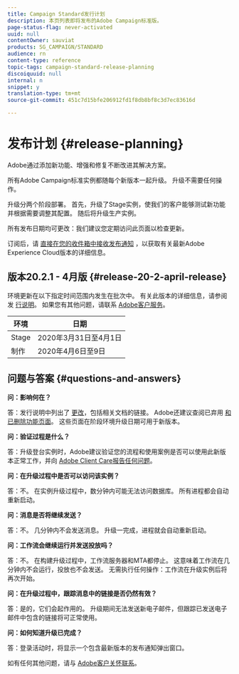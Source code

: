 ```yaml
---
title: Campaign Standard发行计划
description: 本页列表即将发布的Adobe Campaign标准版。
page-status-flag: never-activated
uuid: null
contentOwner: sauviat
products: SG_CAMPAIGN/STANDARD
audience: rn
content-type: reference
topic-tags: campaign-standard-release-planning
discoiquuid: null
internal: n
snippet: y
translation-type: tm+mt
source-git-commit: 451c7d15bfe206912fd1f8db8bf8c3d7ec83616d

---
```



# 发布计划 {#release-planning}

Adobe通过添加新功能、增强和修复不断改进其解决方案。

所有Adobe Campaign标准实例都随每个新版本一起升级。 升级不需要任何操作。

升级分两个阶段部署。 首先，升级了Stage实例，使我们的客户能够测试新功能并根据需要调整其配置。 随后将升级生产实例。

所有发布日期均可更改：我们建议您定期访问此页面以检查更新。

订阅后，请 [直接在您的收件箱中接收发布通知](http://amc-mkt-prod1-t.adobe-campaign.com/lp/LP25?service=%40rZ5cqp2DgNzrgz0alKPInakNbPSTeJYozZYnS7Wbs802u4GlISkHZX4omtK00nAU6xzZ6luEWQzr7kQ9pkCwJYumWkU) ，以获取有关最新Adobe Experience Cloud版本的详细信息。

## 版本20.2.1 - 4月版 {#release-20-2-april-release}

环境更新在以下指定时间范围内发生在批次中。 有关此版本的详细信息，请参阅发 [行说明](../../rn/using/release-notes.md)。 如果您有其他问题，请联系 [Adobe客户服务](https://support.neolane.net/webApp/extranetLogin)。

<table> 
 <thead> 
  <tr> 
   <th> 环境<br /> </th> 
   <th> 日期<br /> </th> 
  </tr> 
 </thead> 
 <tbody> 
  <tr> 
   <td> Stage<br /> </td> 
   <td> 2020年3月31日至4月1日<br /> </td> 
  </tr> 
  <tr> 
   <td> 制作<br /> </td> 
   <td> 2020年4月6日至9日<br /> </td> 
  </tr> 
 </tbody> 
</table>



## 问题与答案 {#questions-and-answers}

**问：影响何在？**

答：发行说明中列出了 [更改](../../rn/using/release-notes.md)，包括相关文档的链接。 Adobe还建议查阅已弃用 [和已删除功能页面](https://helpx.adobe.com/campaign/kb/acs-deprecated-and-removed-features.html)。 这些页面在阶段环境升级日期可用于新版本。

**问：验证过程是什么？**

答：升级登台实例时，Adobe建议验证您的流程和使用案例是否可以使用此新版本正常工作，并向 [Adobe Client Care报告任何问题](https://support.neolane.net/webApp/extranetLogin)。

**问：在升级过程中是否可以访问该实例？**

答：不。 在实例升级过程中，数分钟内可能无法访问数据库。 所有进程都会自动重新启动。

**问：消息是否将继续发送？**

答：不。 几分钟内不会发送消息。 升级一完成，进程就会自动重新启动。

**问：工作流会继续运行并发送投放吗？**

答：不。 在构建升级过程中，工作流服务器和MTA都停止。 这意味着工作流在几分钟内不会运行，投放也不会发送。 无需执行任何操作：工作流在升级实例后将再次开始。

**问：在升级过程中，跟踪消息中的链接是否仍然有效？**

答：是的，它们会起作用的。 升级期间无法发送新电子邮件，但跟踪已发送电子邮件中包含的链接将可正常使用。

**问：如何知道升级已完成？**

答：登录活动时，将显示一个包含最新版本的发布通知弹出窗口。

如有任何其他问题，请与 [Adobe客户关怀联系](https://support.neolane.net/webApp/extranetLogin)。